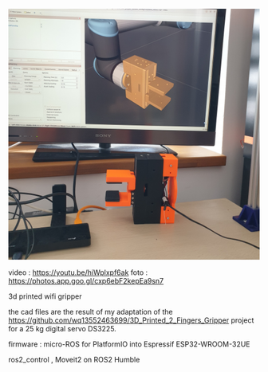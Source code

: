 ![alt text](https://github.com/GeorgeNegret/My_Gripper/blob/main/wifi_gripper.jpg)

video : https://youtu.be/hiWplxpf6ak
foto  : https://photos.app.goo.gl/cxp6ebF2kepEa9sn7

3d printed wifi gripper 

the cad files are the result of my adaptation of the https://github.com/wq13552463699/3D_Printed_2_Fingers_Gripper project 
for a 25 kg digital servo DS3225.

firmware : micro-ROS for PlatformIO into Espressif ESP32-WROOM-32UE 

ros2_control , Moveit2 on ROS2 Humble

